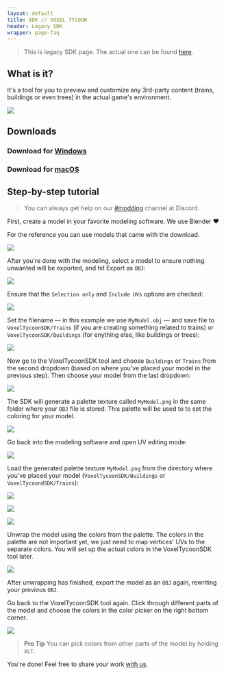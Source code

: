 ```yaml
---
layout: default
title: SDK // VOXEL TYCOON
header: Legacy SDK
wrapper: page-faq
---
```


> This is legacy SDK page. The actual one can be found [here](/sdk).

## What is it?

It's a tool for you to preview and customize any 3rd-party content (trains, buildings or even trees) in the actual game's environment.

![](/assets/sdk/preview.gif)

## Downloads

### Download for [Windows](https://github.com/andrewpey/vtland/releases/download/test/VoxelTycoonSDK.zip)
### Download for [macOS](https://github.com/andrewpey/vtland/releases/download/test/VoxelTycoonSDK_Mac.zip)

## Step-by-step tutorial

> You can always get help on our [#modding](https://discord.gg/dXBmWRr) channel at Discord.

First, create a model in your favorite modeling software. We use Blender ❤

For the reference you can use models that came with the download.

![](/assets/sdk/1.png)

 After you're done with the modeling, select a model to ensure nothing unwanted will be exported, and hit Export as `OBJ`:

![](/assets/sdk/2.png)

Ensure that the `Selection only` and `Include UVs` options are checked:

![](/assets/sdk/2-1.png)

Set the filename — in this example we use `MyModel.obj` — and save file to `VoxelTycoonSDK/Trains` (if you are creating something related to trains) or `VoxelTycoonSDK/Buildings` (for enything else, like buildings or trees):

![](/assets/sdk/3.png)

Now go to the VoxelTycoonSDK tool and choose `Buildings` or `Trains` from the second dropdown (based on where you've placed your model in the previous step). Then choose your model from the last dropdown:

![](/assets/sdk/4.png)

The SDK will generate a palette texture called `MyModel.png` in the same folder where your `OBJ` file is stored. This palette will be used to to set the coloring for your model.

![](/assets/sdk/4-1.png)

Go back into the modeling software and open UV editing mode:

![](/assets/sdk/5.png)

Load the generated palette texture `MyModel.png` from the directory where you've placed your model (`VoxelTycoonSDK/Buildings` or `VoxelTycoondSDK/Trains`):

![](/assets/sdk/6.png)

![](/assets/sdk/7.png)

![](/assets/sdk/8.png)

Unwrap the model using the colors from the palette. The colors in the palette are not important yet, we just need to map vertices' UVs to the separate colors. You will set up the actual colors in the VoxelTycoonSDK tool later.

![](/assets/sdk/9.png)

After unwrapping has finished, export the model as an `OBJ` again, rewriting your previous `OBJ`.

Go back to the VoxelTycoonSDK tool again. Click through different parts of the model and choose the colors in the color picker on the right bottom corner.

![](/assets/sdk/10.png)

> **Pro Tip** You can pick colors from other parts of the  model by holding `ALT`.

You're done! Feel free to share your work [with us](/contacts).